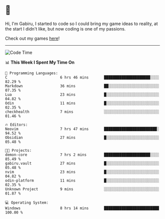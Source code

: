 # 🐀

Hi, I'm Gabiru, I started to code so I could bring my game ideas to reality, at the start I didn't like, but now coding is one of my passions.

Check out my games [here](https://gabiru.art/projetos/)!

---

<!--START_SECTION:waka-->
![Code Time](http://img.shields.io/badge/Code%20Time-437%20hrs%2038%20mins-blue)

📊 **This Week I Spent My Time On** 

```text
💬 Programming Languages: 
C                        6 hrs 46 mins       █████████████████████░░░░   82.29 % 
Markdown                 36 mins             ██░░░░░░░░░░░░░░░░░░░░░░░   07.35 % 
Lua                      23 mins             █░░░░░░░░░░░░░░░░░░░░░░░░   04.82 % 
Odin                     11 mins             █░░░░░░░░░░░░░░░░░░░░░░░░   02.35 % 
checkhealth              7 mins              ░░░░░░░░░░░░░░░░░░░░░░░░░   01.46 % 

🔥 Editors: 
Neovim                   7 hrs 47 mins       ████████████████████████░   94.52 % 
Obsidian                 27 mins             █░░░░░░░░░░░░░░░░░░░░░░░░   05.48 % 

🐱‍💻 Projects: 
demon-core               7 hrs 2 mins        █████████████████████░░░░   85.49 % 
gabiru.vault             27 mins             █░░░░░░░░░░░░░░░░░░░░░░░░   05.48 % 
nvim                     23 mins             █░░░░░░░░░░░░░░░░░░░░░░░░   04.82 % 
odin-platform            11 mins             █░░░░░░░░░░░░░░░░░░░░░░░░   02.35 % 
Unknown Project          9 mins              ░░░░░░░░░░░░░░░░░░░░░░░░░   01.87 % 

💻 Operating System: 
Windows                  8 hrs 14 mins       █████████████████████████   100.00 % 
```


<!--END_SECTION:waka-->
